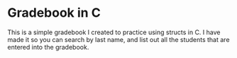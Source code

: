 # Gradebook in C

<p>
    This is a simple gradebook I created to practice using structs in C. I have made it so you can search by last name, and list out all the students that are entered into the gradebook. 
</p>